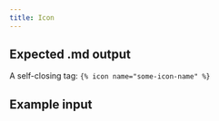 ```yaml
---
title: Icon
---
```


## Expected .md output

A self-closing tag: `{% icon name="some-icon-name" %}`

## Example input

<i class="some-icon-name"></i>